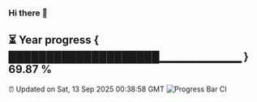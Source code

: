 ### Hi there 👋
⏳ Year progress { ████████████████████▁▁▁▁▁▁▁▁▁▁ } 69.87 %
---
⏰ Updated on Sat, 13 Sep 2025 00:38:58 GMT
![Progress Bar CI](https://github.com/Moyi321/Moyi321/workflows/Progress%20Bar%20CI/badge.svg)
